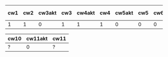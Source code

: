 | cw1 | cw2 | cw3akt | cw3 | cw4akt | cw4 | cw5akt | cw5 | cw6 | cw7akt | cw7 | cw8akt | cw8 | k1 pkt |
|-----|-----|--------|-----|--------|-----|--------|-----|-----|--------|-----|--------|-----|--------|
|   1 |   1 |      0 |   1 |      1 |   1 |      0 |   0 |   0 |      0 |   1 |      0 | pop |     36 |

| cw10 | cw11akt | cw11 |
|------|---------|------|
| ?    |       0 | ?    |
